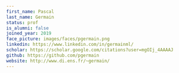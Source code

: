```yaml
---
first_name: Pascal
last_name: Germain
status: prof
is_alumni: false
joined_year: 2019
face_picture: images/faces/pgermain.png
linkedin: https://www.linkedin.com/in/germainml/
scholar: https://scholar.google.com/citations?user=mgOIj_4AAAAJ
github: https://github.com/pgermain
website: http://www.di.ens.fr/~germain/
---
```

